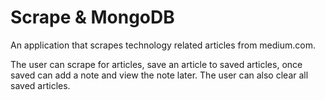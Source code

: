 # Scrape & MongoDB

An application that scrapes technology related articles from medium.com.

The user can scrape for articles, save an article to saved articles, once saved can add a note and view the note later.
The user can also clear all saved articles.
